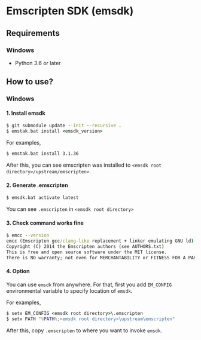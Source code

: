 # Emscripten SDK (emsdk)

## Requirements

### Windows

* Python 3.6 or later

## How to use?

### Windows  

#### 1. Install emsdk

````bat
$ git submodule update --init --recursive .
$ emstak.bat install <emsdk_version>
````

For examples,

````bat
$ emstak.bat install 3.1.36
````

After this, you can see emscripten was installed to `<emsdk root directory>/upstream/emscripten>`.

#### 2. Generate .emscripten

````bat
$ emsdk.bat activate latest
````

You can see `.emscripten` in `<emsdk root directory>`

#### 3. Check command works fine

````bat
$ emcc --version
emcc (Emscripten gcc/clang-like replacement + linker emulating GNU ld) 3.1.36 (518d9fea335f7cd2b5771e43df76e0535c6df5dd)
Copyright (C) 2014 the Emscripten authors (see AUTHORS.txt)
This is free and open source software under the MIT license.
There is NO warranty; not even for MERCHANTABILITY or FITNESS FOR A PARTICULAR PURPOSE.
````

#### 4. Option

You can use `emsdk` from anywhere.
For that, first you add `EM_CONFIG` environmental variable to specify location of `emsdk`.

For examples,

````bat
$ setx EM_CONFIG <emsdk root directory>\.emscripten
$ setx PATH "%PATH%;<emsdk root directory>\upstream\emscripten"
````

After this, copy `.emscripten` to where you want to invoke `emsdk`.

